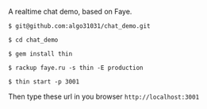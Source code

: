 A realtime chat demo, based on Faye.

`$ git@github.com:algo31031/chat_demo.git`

`$ cd chat_demo`

`$ gem install thin`

`$ rackup faye.ru -s thin -E production`

`$ thin start -p 3001`

Then type these url in you browser `http://localhost:3001`
